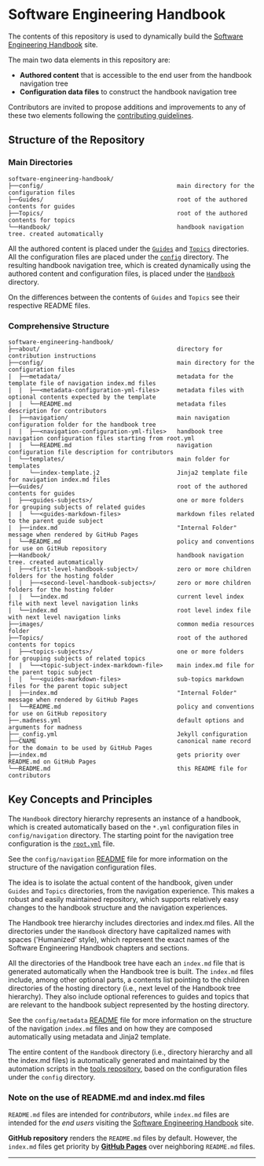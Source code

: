 # Software Engineering Handbook

The contents of this repository is used to dynamically build the [Software Engineering Handbook][1] 
site. 

The main two data elements in this repository are:

- **Authored content** that is accessible to the end user from the handbook navigation tree 
- **Configuration data files** to construct the handbook navigation tree

Contributors are invited to propose additions and improvements to any of these 
two elements following the [contributing guidelines](about/CONTRIBUTING.md).

## Structure of the Repository

### Main Directories

```
software-engineering-handbook/
├──config/                                      main directory for the configuration files
├──Guides/                                      root of the authored contents for guides
├──Topics/                                      root of the authored contents for topics
└──Handbook/                                    handbook navigation tree. created automatically
```

All the authored content is placed under the [`Guides`](Guides) and [`Topics`](Topics) directories.
All the configuration files are placed under the [`config`](config) directory. 
The resulting handbook navigation tree, which is created dynamically using the authored content and 
configuration files, is placed under the [`Handbook`](Handbook) directory.

On the differences between the contents of `Guides` and `Topics` see their respective README files.

### Comprehensive Structure

```
software-engineering-handbook/
├──about/                                       directory for contribution instructions
├──config/                                      main directory for the configuration files
|  ├──metadata/                                 metadata for the template file of navigation index.md files
|  |  ├──<metadata-configuration-yml-files>     metadata files with optional contents expected by the template
|  |  └──README.md                              metadata files description for contributors
|  ├──navigation/                               main navigation configuration folder for the handbook tree
|  |  ├──<navigation-configuration-yml-files>   handbook tree navigation configuration files starting from root.yml
|  |  └──README.md                              navigation configuration file description for contributors
|  └──templates/                                main folder for templates
|     └──index-template.j2                      Jinja2 template file for navigation index.md files
├──Guides/                                      root of the authored contents for guides
|  ├──<guides-subjects>/                        one or more folders for grouping subjects of related guides
|  |  └──<guides-markdown-files>                markdown files related to the parent guide subject
|  ├──index.md                                  "Internal Folder" message when rendered by GitHub Pages
|  └──README.md                                 policy and conventions for use on GitHub repository
├──Handbook/                                    handbook navigation tree. created automatically
|  ├──<first-level-handbook-subject>/           zero or more children folders for the hosting folder
|  |  ├──<second-level-handbook-subjects>/      zero or more children folders for the hosting folder
|  |  └──index.md                               current level index file with next level navigation links
|  └──index.md                                  root level index file with next level navigation links
├──images/                                      common media resources folder
├──Topics/                                      root of the authored contents for topics
|  ├──<topics-subjects>/                        one or more folders for grouping subjects of related topics
|  |  └──<topic-subject-index-markdown-file>    main index.md file for the parent topic subject
|  |  └──<guides-markdown-files>                sub-topics markdown files for the parent topic subject
|  ├──index.md                                  "Internal Folder" message when rendered by GitHub Pages
|  └──README.md                                 policy and conventions for use on GitHub repository
├──.madness.yml                                 default options and arguments for madness
├──_config.yml                                  Jekyll configuration
├──CNAME                                        canonical name record for the domain to be used by GitHub Pages
├──index.md                                     gets priority over README.md on GitHub Pages
└──README.md                                    this README file for contributors
```

## Key Concepts and Principles

The `Handbook` directory hierarchy represents an instance of a handbook, which is created 
automatically based on the `*.yml` configuration files in `config/navigation` directory. The starting
point for the navigation tree configuration is the [`root.yml`](config/navigation/root.yml) file.

See the `config/navigation` [README][2] file for more information on the structure of the navigation 
configuration files.

The idea is to isolate the actual content of the handbook, given under `Guides` and `Topics` 
directories, from the navigation experience. This makes a robust and easily maintained repository, 
which supports relatively easy changes to the handbook structure and the navigation experiences.

The Handbook tree hierarchy includes directories and index.md files. All the directories under
the `Handbook` directory have capitalized names with spaces ('Humanized' style), which represent 
the exact names of the Software Engineering Handbook chapters and sections.

All the directories of the Handbook tree have each an `index.md` file that is generated automatically
when the Handbook tree is built. The `index.md` files include, among other optional parts, a 
contents list pointing to the children directories of the hosting directory (i.e., next level of the 
Handbook tree hierarchy). They also include optional references to guides and topics that are 
relevant to the handbook subject represented by the hosting directory.

See the `config/metadata` [README][3] file for more information on the structure of the navigation 
`index.md` files and on how they are composed automatically using metadata and Jinja2 template.

The entire content of the `Handbook` directory (i.e., directory hierarchy and all the index.md files)
is automatically generated and maintained by the automation scripts in the [tools repository][4],
based on the configuration files under the `config` directory.

### Note on the use of README.md and index.md files

`README.md` files are intended for *contributors*, while `index.md` files are intended for the 
*end users* visiting the [Software Engineering Handbook][1] site. 

**GitHub repository** renders the `README.md` files by default. However, the `index.md` files get 
priority by [**GitHub Pages**][5] over neighboring `README.md` files.

---

[1]: http://software-engineering-handbook.com/
[2]: /config/navigation/README.md
[3]: /config/metadata/README.md
[4]: https://github.com/uribench/software-engineering-handbook-tools
[5]: https://pages.github.com/


